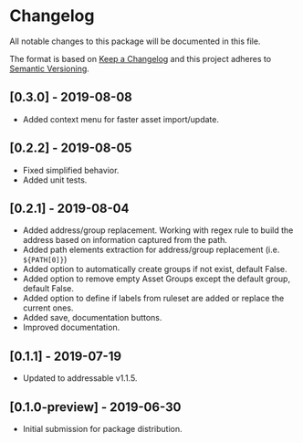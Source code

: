 # Changelog
All notable changes to this package will be documented in this file.

The format is based on [Keep a Changelog](http://keepachangelog.com/en/1.0.0/)
and this project adheres to [Semantic Versioning](http://semver.org/spec/v2.0.0.html).

## [0.3.0] - 2019-08-08
 - Added context menu for faster asset import/update.

## [0.2.2] - 2019-08-05
 - Fixed simplified behavior.
 - Added unit tests.

## [0.2.1] - 2019-08-04
 - Added address/group replacement. Working with regex rule to build the address based on information captured from the path.
 - Added path elements extraction for address/group replacement (i.e. `${PATH[0]}`)
 - Added option to automatically create groups if not exist, default False.
 - Added option to remove empty Asset Groups except the default group, default False.
 - Added option to define if labels from ruleset are added or replace the current ones.
 - Added save, documentation buttons.
 - Improved documentation.

## [0.1.1] - 2019-07-19
 - Updated to addressable v1.1.5.

## [0.1.0-preview] - 2019-06-30
 - Initial submission for package distribution.
